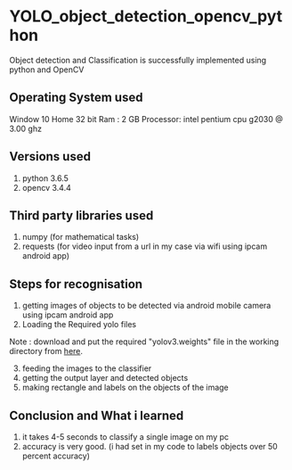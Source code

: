 # YOLO_object_detection_opencv_python


Object detection and Classification is successfully implemented using python and OpenCV

## Operating System used
   Window 10 Home 32 bit
   Ram : 2 GB
   Processor: intel pentium cpu g2030 @ 3.00 ghz 

## Versions used
 1. python 3.6.5
 2. opencv 3.4.4

## Third party libraries used
1. numpy (for mathematical tasks)
2. requests (for video input from a url in my case via wifi using ipcam android app)

## Steps for recognisation
1. getting images of objects to be detected via android mobile camera using ipcam android app
2. Loading the Required yolo files

Note : download and put the required "yolov3.weights" file in the working directory from [here](https://pjreddie.com/media/files/yolov3.weights).

3. feeding the images to the classifier
4. getting the output layer and detected objects
5. making rectangle and labels on the objects of the image

## Conclusion and What i learned
1. it takes 4-5 seconds to classify a single image on my pc 
2. accuracy is very good. (i had set in my code to labels objects over 50 percent accuracy)
